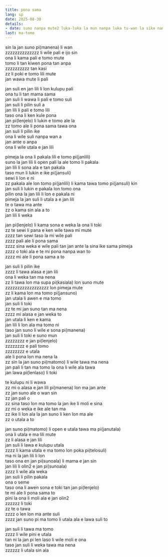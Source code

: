 ```yaml
---
title: pona sama
lang: sp
date: 2025-08-30
details:
- date: suno nanpa mute2 luka-luka la mun nanpa luka tu-wan la sike nanpa owe mute2 mute2 luka
last: ma-tomo
---
```


sin la jan suno pi(manena) li wan  
zzzzzzzzzzzzzz li wile pali e ijo sin  
ona li kama pali e tomo mute  
tomo li tan kiwen pona tan anpa  
zzzzzzzzzz tan kasi  
zz li poki e tomo lili mute  
jan wawa mute li pali

jan suli en jan lili li lon kulupu pali  
ona tu li tan mama sama  
jan suli li wawa li pali e tomo suli  
jan suli li pilin suli a  
jan lili li pali e tomo lili  
taso ona li ken kule pona  
jan pi(lenjelo) li lukin e tomo ale la  
zz tomo ale li pona sama tawa ona  
jan suli li pilin ike  
ona li wile suli nanpa wan a  
jan ante o anpa  
ona li wile utala e jan lili

pimeja la ona li pakala lili e tomo pi(janlili)  
suno la jan lili li open pali la ale tomo li pakala  
jan lili li sona ala e tan pakala  
taso mun li lukin e ike pi(jansuli)  
sewi li lon e ni  
zz pakala ale lon tomo pi(janlili) li kama tawa tomo pi(jansuli) kin  
jan suli li lukin e pakala lon tomo ona  
pilin ona la jan lili li lon e pakala ni  
pimeja la jan suli li utala a e jan lili  
te o tawa ma ante  
zz o kama sin ala a to  
jan lili li weka

jan pi(lenjelo) li kama sona e weka la ona li toki  
zz te sewi li pana e ken wile tawa mi mute  
zzzz tan sewi taso la mi wile pali  
zzzz pali ale li pona sama  
zzzz sina weka e wile pali tan jan ante la sina ike sama pimeja  
zzzz o toki ala e te mi pona nanpa wan to  
zzzz mi ale li pona sama a to

jan suli li pilin ike  
zzzz li tawa alasa e jan lili  
ona li weka tan ma nena  
zz li tawa lon ma supa pi(kasiala) lon suno mute  
zzzzzzzzzzzzzzzzzz lon pimeja mute  
zz li kama lon ma tomo pi(jansuno)  
jan utala li awen e ma tomo  
jan suli li toki  
zz te mi jan suno tan ma nena  
zzzz mi alasa e jan weka to  
jan utala li ken e kama  
jan lili li lon ala ma tomo ni  
taso jan suno li wile e sona pi(manena)  
jan suli li toki e suno mun  
zzzzzzzz e jan pi(lenjelo)  
zzzzzzzz e pali tomo  
zzzzzzzz e utala  
ale li pona lon ma nena la  
zz sin la jan suno pi(matomo) li wile tawa ma nena  
jan pali li tan ma tomo la ona li wile ala tawa  
jan lawa pi(lenlaso) li toki

te kulupu ni li wawa  
zz mi o alasa e jan lili pi(manena) lon ma jan ante  
zz jan suno ale o wan sin  
zz jan pali o  
zz sina taso lon ma tomo la jan ike li moli e sina  
zz mi o weka e ike ale tan ma  
zz ike li lon ala la jan suno li ken lon ma ale  
zz o utala a to

jan suno pi(matomo) li open e utala tawa ma pi(janutala)  
ona li utala e ma lili mute  
zz li alasa e jan lili  
jan suli li lawa e kulupu utala  
zzzz li kama utala e ma tomo lon poka pi(telosuli)  
ma ni la jan lili li lon  
taso ona en jan pi(sunoala) li mama e jan sin  
jan lili li olin2 e jan pi(sunoala)  
zzzz li wile ala weka  
jan suli li pilin pakala  
ona o seme  
taso ona li awen sona e toki tan jan pi(lenjelo)  
te mi ale li pona sama to  
pini la ona li moli ala e jan olin2  
zzzzzz li toki  
zz te o tawa  
zzzz o len lon ma ante suli  
zzzz jan suno pi ma tomo li utala ala e lawa suli to

jan suli li tawa ma tomo  
zzzz li wile pini e utala  
tan ni la jan pi len laso li wile moli e ona  
taso jan suli li weka tawa ma nena  
zzzzzz li utala sin ala